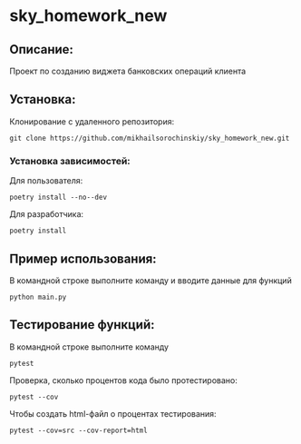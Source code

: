 # sky_homework_new

## Описание:
Проект по созданию виджета банковских операций клиента

## Установка:
Клонирование с удаленного репозитория:
```
git clone https://github.com/mikhailsorochinskiy/sky_homework_new.git
```
### Установка зависимостей:
Для пользователя:
```
poetry install --no--dev
```
Для разработчика:
```
poetry install
```

## Пример использования:
В командной строке выполните команду и вводите данные для функций
```
python main.py
```
## Тестирование функций:
В командной строке выполните команду
```
pytest
```
Проверка, сколько процентов кода было протестировано:
```
pytest --cov
```
Чтобы создать html-файл о процентах тестирования:
```
pytest --cov=src --cov-report=html
```